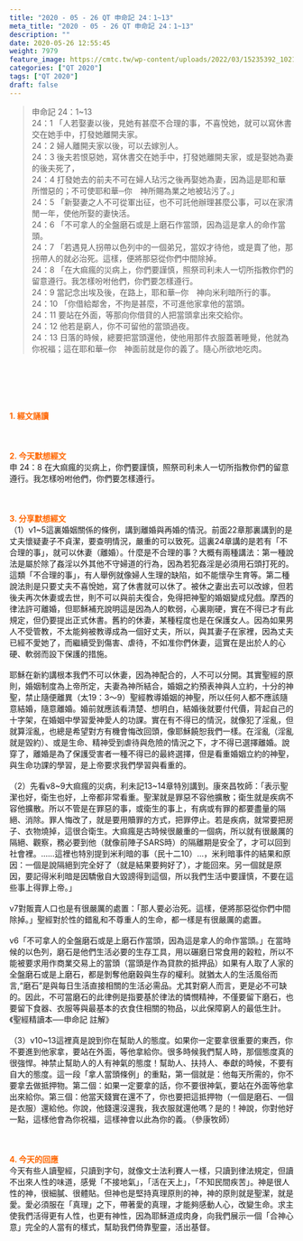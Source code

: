 ```yaml
---
title: "2020 - 05 - 26 QT 申命記 24：1~13"
meta_title: "2020 - 05 - 26 QT 申命記 24：1~13"
description: ""
date: 2020-05-26 12:55:45
weight: 7979
feature_image: https://cmtc.tw/wp-content/uploads/2022/03/15235392_10211799862337740_180693556567566654_o-1.webp
categories: ["QT 2020"]
tags: ["QT 2020"]
draft: false
---
```


<blockquote>申命記 24：1~13<br />
24：1 「人若娶妻以後，見她有甚麼不合理的事，不喜悅她，就可以寫休書交在她手中，打發她離開夫家。<br />
24：2 婦人離開夫家以後，可以去嫁別人。<br />
24：3 後夫若恨惡她，寫休書交在她手中，打發她離開夫家，或是娶她為妻的後夫死了，<br />
24：4 打發她去的前夫不可在婦人玷污之後再娶她為妻，因為這是耶和華所憎惡的；不可使耶和華─你　神所賜為業之地被玷污了。」<br />
24：5 「新娶妻之人不可從軍出征，也不可託他辦理甚麼公事，可以在家清閒一年，使他所娶的妻快活。<br />
24：6 「不可拿人的全盤磨石或是上磨石作當頭，因為這是拿人的命作當頭。<br />
24：7 「若遇見人拐帶以色列中的一個弟兄，當奴才待他，或是賣了他，那拐帶人的就必治死。這樣，便將那惡從你們中間除掉。<br />
24：8 「在大痲瘋的災病上，你們要謹慎，照祭司利未人一切所指教你們的留意遵行。我怎樣吩咐他們，你們要怎樣遵行。<br />
24：9 當記念出埃及後，在路上，耶和華─你　神向米利暗所行的事。<br />
24：10 「你借給鄰舍，不拘是甚麼，不可進他家拿他的當頭。<br />
24：11 要站在外面，等那向你借貸的人把當頭拿出來交給你。<br />
24：12 他若是窮人，你不可留他的當頭過夜。<br />
24：13 日落的時候，總要把當頭還他，使他用那件衣服蓋著睡覺，他就為你祝福；這在耶和華─你　神面前就是你的義了。隨心所欲地吃肉。</blockquote><br />
&nbsp;<br />
<br />
&nbsp;<br />
<br />
<span style="color: #ff6600;"><strong>1. </strong><strong>經文誦讀</strong></span><br />
<br />
<span style="color: #ff6600;"><strong> </strong></span><br />
<br />
<span style="color: #ff6600;"><strong>2. 今天默想</strong><strong>經文<br />
</strong></span>申 24：8 在大痲瘋的災病上，你們要謹慎，照祭司利未人一切所指教你們的留意遵行。我怎樣吩咐他們，你們要怎樣遵行。<br />
<br />
&nbsp;<br />
<br />
<span style="color: #ff6600;"><strong>3. 分享默想經文<br />
</strong></span>（1）v1~5這裏婚姻關係的條例，講到離婚與再婚的情況。前面22章那裏講到的是丈夫懷疑妻子不貞潔，要查明情況，嚴重的可以致死。這裏24章講的是若有「不合理的事」，就可以休妻（離婚）。什麼是不合理的事？大概有兩種講法：第一種說法是屬於除了姦淫以外其他不守婦道的行為，因為若犯姦淫是必須用石頭打死的。這類「不合理的事」，有人舉例就像婦人生理的缺陷，如不能懷孕生育等。第二種說法則是只要丈夫不喜悅她，寫了休書就可以休了。被休之妻出去可以改嫁，但若後夫再次休妻或去世，則不可以與前夫復合，免得把神聖的婚姻變成兒戲。摩西的律法許可離婚，但耶穌補充說明這是因為人的軟弱，心裏剛硬，實在不得已才有此規定，但仍要提出正式休書。舊約的休妻，某種程度也是在保護女人。因為如果男人不受管教，不太能夠被教導成為一個好丈夫，所以，與其妻子在家裡，因為丈夫已經不愛她了，而繼續受到傷害、虐待，不如准你們休妻，這實在是出於人的心硬、軟弱而設下保護的措施。<br />
<br />
耶穌在新約講根本我們不可以休妻，因為神配合的，人不可以分開。其實聖經的原則，婚姻制度為上帝所定，夫妻為神所結合，婚姻之約預表神與人立約，十分的神聖，禁止隨便離異（太19：3～9）聖經教導婚姻的神聖，所以任何人都不應該隨意結婚，隨意離婚。婚前就應該看清楚、想明白，結婚後就要付代價，背起自己的十字架，在婚姻中學習愛神愛人的功課。實在有不得已的情況，就像犯了淫亂，但就算淫亂，也總是希望對方有機會悔改回頭，像耶穌饒恕我們一樣。在淫亂（淫亂就是毀約）、或是生命、精神受到虐待與危險的情況之下，才不得已選擇離婚。說穿了，離婚是為了保護受害者一種不得已的最終選擇，但是看重婚姻立約的神聖，與生命功課的學習，是上帝要求我們學習與看重的。<br />
<br />
（2）先看v8~9大痲瘋的災病，利未記13~14章特別講到。康來昌牧師：「表示聖潔也好，衛生也好，上帝都非常看重。聖潔就是罪惡不容他擴散；衛生就是疾病不容他擴散。所以不管是在罪惡的事，或衛生的事上，有病或有罪的都要盡量的隔絕、消除。罪人悔改了，就是要用贖罪的方式，把罪停止。若是疾病，就常要把房子、衣物燒掉，這很合衛生。大痲瘋是古時候很嚴重的一個病，所以就有很嚴厲的隔絕、觀察，務必要到他（就像前陣子SARS時）的隔離期是安全了，才可以回到社會裡。……這裡也特別提到米利暗的事（民十二10）…，米利暗事件的結果和原因：一個是說隔絕到完全好了（就是結果要夠好了），才能回來。另一個就是原因，要記得米利暗是因驕傲自大毀謗得到這個，所以我們生活中要謹慎，不要在這些事上得罪上帝。」<br />
<br />
v7對販賣人口也是有很嚴厲的處置：「那人要必治死。這樣，便將那惡從你們中間除掉。」聖經對於性的錯亂和不尊重人的生命，都一樣是有很嚴厲的處置。<br />
<br />
v6「不可拿人的全盤磨石或是上磨石作當頭，因為這是拿人的命作當頭。」在當時候的以色列，磨石是他們生活必要的生存工具，用以碾磨日常食用的榖粒，所以不能被要求用作商業交易上的當頭（當頭是作為貸款的抵押品）如果有人取了人家的全盤磨石或是上磨石，都是剝奪他磨穀與生存的權利。就猶太人的生活風俗而言,“磨石”是與每日生活直接相關的生活必需品。尤其對窮人而言，更是必不可缺的。因此，不可當磨石的此律例是指要基於律法的憐憫精神，不僅要留下磨石，也要留下食器、衣服等與最基本的衣食住相關的物品，以此保障窮人的最低生計。《聖經精讀本──申命記 註解》<br />
<br />
（3）v10~13這裡真是說到你在幫助人的態度。如果你一定要拿很重要的東西，你不要進到他家拿，要站在外面，等他拿給你。很多時候我們幫人時，那個態度真的很強悍。神禁止幫助人的人有神氣的態度！幫助人、扶持人、奉獻的時候，不要有自大的態度。這一段「拿人當頭條例」的重點，第一個就是：他每天所需的，你不要拿去做抵押物。第二個：如果一定要拿的話，你不要很神氣，要站在外面等他拿出來給你。第三個：他當天錢實在還不了，你也要把這抵押物（一個是磨石、一個是衣服）還給他。你說，他錢還沒還我，我衣服就還他嗎？是的！神說，你對他好一點，這樣他會為你祝福，這樣神會以此為你的義。（參康牧師）<br />
<br />
&nbsp;<br />
<br />
<span style="color: #ff6600;"><strong>4. 今天的回應<br />
</strong></span>今天有些人讀聖經，只讀到字句，就像文士法利賽人一樣，只讀到律法規定，但讀不出來人性的味道，感覺「不接地氣」，「活在天上」，「不知民間疾苦」。神是很人性的神，很細膩、很體貼。但神也是堅持真理原則的神，神的原則就是聖潔，就是愛。愛必須服在「真理」之下，帶著愛的真理，才能夠感動人心，改變生命。求主使我們活得更有人性，也更有神性，因為耶穌道成肉身，向我們展示一個「合神心意」完全的人當有的樣式，幫助我們倚靠聖靈，活出基督。<br />
<br />
&nbsp;<br />
<br />
&nbsp;
        
